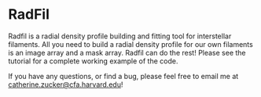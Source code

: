 # RadFil
Radfil is a radial density profile building and fitting tool for interstellar filaments. All you need to build a radial density profile for our own filaments is an image array and a mask array. Radfil can do the rest! Please see the tutorial for a complete working example of the code. 

If you have any questions, or find a bug, please feel free to email me at catherine.zucker@cfa.harvard.edu!

